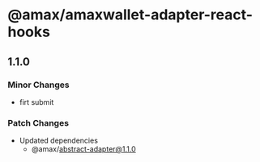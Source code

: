 # @amax/amaxwallet-adapter-react-hooks

## 1.1.0

### Minor Changes

-   firt submit

### Patch Changes

-   Updated dependencies
    -   @amax/abstract-adapter@1.1.0
